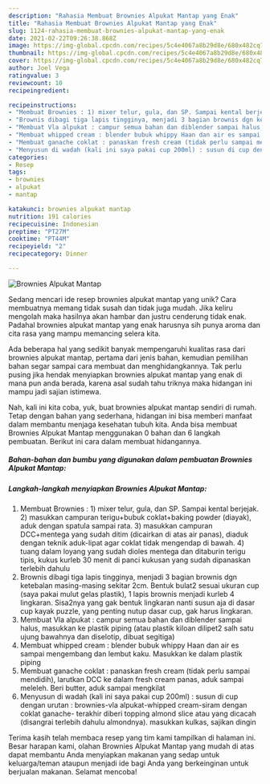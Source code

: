 ```yaml
---
description: "Rahasia Membuat Brownies Alpukat Mantap yang Enak"
title: "Rahasia Membuat Brownies Alpukat Mantap yang Enak"
slug: 1124-rahasia-membuat-brownies-alpukat-mantap-yang-enak
date: 2021-02-22T09:26:38.868Z
image: https://img-global.cpcdn.com/recipes/5c4e4067a8b29d8e/680x482cq70/brownies-alpukat-mantap-foto-resep-utama.jpg
thumbnail: https://img-global.cpcdn.com/recipes/5c4e4067a8b29d8e/680x482cq70/brownies-alpukat-mantap-foto-resep-utama.jpg
cover: https://img-global.cpcdn.com/recipes/5c4e4067a8b29d8e/680x482cq70/brownies-alpukat-mantap-foto-resep-utama.jpg
author: Joel Vega
ratingvalue: 3
reviewcount: 10
recipeingredient:

recipeinstructions:
- "Membuat Brownies : 1) mixer telur, gula, dan SP. Sampai kental berjejak. 2) masukkan campuran terigu+bubuk coklat+baking powder (diayak), aduk dengan spatula sampai rata. 3) masukkan campuran DCC+mentega yang sudah ditim (dicairkan di atas air panas), diaduk dengan teknik aduk-lipat agar coklat tidak mengendap di bawah. 4) tuang dalam loyang yang sudah dioles mentega dan ditaburin terigu tipis, kukus kurleb 30 menit di panci kukusan yang sudah dipanaskan terlebih dahulu"
- "Brownis dibagi tiga lapis tingginya, menjadi 3 bagian brownis dgn ketebalan masing-masing sekitar 2cm. Bentuk bulat2 sesuai ukuran cup (saya pakai mulut gelas plastik), 1 lapis brownis menjadi kurleb 4 lingkaran. Sisa2nya yang gak bentuk lingkaran nanti susun aja di dasar cup kayak puzzle, yang penting nutup dasar cup, gak harus lingkaran."
- "Membuat Vla alpukat : campur semua bahan dan diblender sampai halus, masukkan ke plastik piping (atau plastik kiloan dilipet2 salh satu ujung bawahnya dan diselotip, dibuat segitiga)"
- "Membuat whipped cream : blender bubuk whippy Haan dan air es sampai mengembang dan lembut kaku. Masukkan ke dalam plastik piping"
- "Membuat ganache coklat : panaskan fresh cream (tidak perlu sampai mendidih), larutkan DCC ke dalam fresh cream panas, aduk sampai meleleh. Beri butter, aduk sampai mengkilat"
- "Menyusun di wadah (kali ini saya pakai cup 200ml) : susun di cup dengan urutan : brownies-vla alpukat-whipped cream-siram dengan coklat ganache- terakhir diberi topping almond slice atau yang dicacah (disangrai terlebih dahulu almondnya). masukkan kulkas, sajikan dingin"
categories:
- Resep
tags:
- brownies
- alpukat
- mantap

katakunci: brownies alpukat mantap 
nutrition: 191 calories
recipecuisine: Indonesian
preptime: "PT27M"
cooktime: "PT44M"
recipeyield: "2"
recipecategory: Dinner

---
```



![Brownies Alpukat Mantap](https://img-global.cpcdn.com/recipes/5c4e4067a8b29d8e/680x482cq70/brownies-alpukat-mantap-foto-resep-utama.jpg)

Sedang mencari ide resep brownies alpukat mantap yang unik? Cara membuatnya memang tidak susah dan tidak juga mudah. Jika keliru mengolah maka hasilnya akan hambar dan justru cenderung tidak enak. Padahal brownies alpukat mantap yang enak harusnya sih punya aroma dan cita rasa yang mampu memancing selera kita.



Ada beberapa hal yang sedikit banyak mempengaruhi kualitas rasa dari brownies alpukat mantap, pertama dari jenis bahan, kemudian pemilihan bahan segar sampai cara membuat dan menghidangkannya. Tak perlu pusing jika hendak menyiapkan brownies alpukat mantap yang enak di mana pun anda berada, karena asal sudah tahu triknya maka hidangan ini mampu jadi sajian istimewa.


Nah, kali ini kita coba, yuk, buat brownies alpukat mantap sendiri di rumah. Tetap dengan bahan yang sederhana, hidangan ini bisa memberi manfaat dalam membantu menjaga kesehatan tubuh kita. Anda bisa membuat Brownies Alpukat Mantap menggunakan 0 bahan dan 6 langkah pembuatan. Berikut ini cara dalam membuat hidangannya.

<!--inarticleads1-->

##### Bahan-bahan dan bumbu yang digunakan dalam pembuatan Brownies Alpukat Mantap:





<!--inarticleads2-->

##### Langkah-langkah menyiapkan Brownies Alpukat Mantap:

1. Membuat Brownies : 1) mixer telur, gula, dan SP. Sampai kental berjejak. 2) masukkan campuran terigu+bubuk coklat+baking powder (diayak), aduk dengan spatula sampai rata. 3) masukkan campuran DCC+mentega yang sudah ditim (dicairkan di atas air panas), diaduk dengan teknik aduk-lipat agar coklat tidak mengendap di bawah. 4) tuang dalam loyang yang sudah dioles mentega dan ditaburin terigu tipis, kukus kurleb 30 menit di panci kukusan yang sudah dipanaskan terlebih dahulu
1. Brownis dibagi tiga lapis tingginya, menjadi 3 bagian brownis dgn ketebalan masing-masing sekitar 2cm. Bentuk bulat2 sesuai ukuran cup (saya pakai mulut gelas plastik), 1 lapis brownis menjadi kurleb 4 lingkaran. Sisa2nya yang gak bentuk lingkaran nanti susun aja di dasar cup kayak puzzle, yang penting nutup dasar cup, gak harus lingkaran.
1. Membuat Vla alpukat : campur semua bahan dan diblender sampai halus, masukkan ke plastik piping (atau plastik kiloan dilipet2 salh satu ujung bawahnya dan diselotip, dibuat segitiga)
1. Membuat whipped cream : blender bubuk whippy Haan dan air es sampai mengembang dan lembut kaku. Masukkan ke dalam plastik piping
1. Membuat ganache coklat : panaskan fresh cream (tidak perlu sampai mendidih), larutkan DCC ke dalam fresh cream panas, aduk sampai meleleh. Beri butter, aduk sampai mengkilat
1. Menyusun di wadah (kali ini saya pakai cup 200ml) : susun di cup dengan urutan : brownies-vla alpukat-whipped cream-siram dengan coklat ganache- terakhir diberi topping almond slice atau yang dicacah (disangrai terlebih dahulu almondnya). masukkan kulkas, sajikan dingin




Terima kasih telah membaca resep yang tim kami tampilkan di halaman ini. Besar harapan kami, olahan Brownies Alpukat Mantap yang mudah di atas dapat membantu Anda menyiapkan makanan yang sedap untuk keluarga/teman ataupun menjadi ide bagi Anda yang berkeinginan untuk berjualan makanan. Selamat mencoba!
